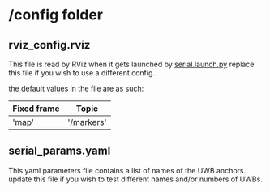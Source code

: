 # /config folder

## rviz_config.rviz

This file is read by RViz when it gets launched by [serial.launch.py](../launch/serial.launch.py) replace this file if you wish to use a different config.

the default values in the file are as such:

| Fixed frame | Topic      |
| ----------- | ---------- |
| 'map'       | '/markers' |

## serial_params.yaml

This yaml parameters file contains a list of names of the UWB anchors. update this file if you wish to test different names and/or numbers of UWBs.
